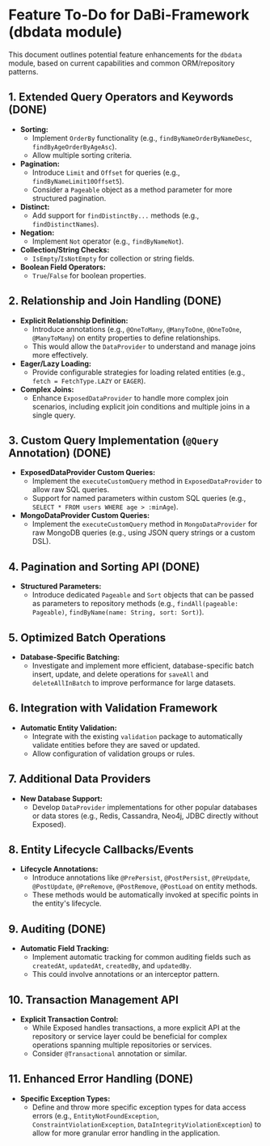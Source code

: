 # Feature To-Do for DaBi-Framework (dbdata module)

This document outlines potential feature enhancements for the `dbdata` module, based on current capabilities and common ORM/repository patterns.

## 1. Extended Query Operators and Keywords (DONE)

*   **Sorting:**
    *   Implement `OrderBy` functionality (e.g., `findByNameOrderByNameDesc`, `findByAgeOrderByAgeAsc`).
    *   Allow multiple sorting criteria.
*   **Pagination:**
    *   Introduce `Limit` and `Offset` for queries (e.g., `findByNameLimit10Offset5`).
    *   Consider a `Pageable` object as a method parameter for more structured pagination.
*   **Distinct:**
    *   Add support for `findDistinctBy...` methods (e.g., `findDistinctNames`).
*   **Negation:**
    *   Implement `Not` operator (e.g., `findByNameNot`).
*   **Collection/String Checks:**
    *   `IsEmpty`/`IsNotEmpty` for collection or string fields.
*   **Boolean Field Operators:**
    *   `True`/`False` for boolean properties.

## 2. Relationship and Join Handling (DONE)

*   **Explicit Relationship Definition:**
    *   Introduce annotations (e.g., `@OneToMany`, `@ManyToOne`, `@OneToOne`, `@ManyToMany`) on entity properties to define relationships.
    *   This would allow the `DataProvider` to understand and manage joins more effectively.
*   **Eager/Lazy Loading:**
    *   Provide configurable strategies for loading related entities (e.g., `fetch = FetchType.LAZY` or `EAGER`).
*   **Complex Joins:**
    *   Enhance `ExposedDataProvider` to handle more complex join scenarios, including explicit join conditions and multiple joins in a single query.

## 3. Custom Query Implementation (`@Query` Annotation) (DONE)

*   **ExposedDataProvider Custom Queries:**
    *   Implement the `executeCustomQuery` method in `ExposedDataProvider` to allow raw SQL queries.
    *   Support for named parameters within custom SQL queries (e.g., `SELECT * FROM users WHERE age > :minAge`).
*   **MongoDataProvider Custom Queries:**
    *   Implement the `executeCustomQuery` method in `MongoDataProvider` for raw MongoDB queries (e.g., using JSON query strings or a custom DSL).

## 4. Pagination and Sorting API (DONE)

*   **Structured Parameters:**
    *   Introduce dedicated `Pageable` and `Sort` objects that can be passed as parameters to repository methods (e.g., `findAll(pageable: Pageable)`, `findByName(name: String, sort: Sort)`).

## 5. Optimized Batch Operations

*   **Database-Specific Batching:**
    *   Investigate and implement more efficient, database-specific batch insert, update, and delete operations for `saveAll` and `deleteAllInBatch` to improve performance for large datasets.

## 6. Integration with Validation Framework

*   **Automatic Entity Validation:**
    *   Integrate with the existing `validation` package to automatically validate entities before they are saved or updated.
    *   Allow configuration of validation groups or rules.

## 7. Additional Data Providers

*   **New Database Support:**
    *   Develop `DataProvider` implementations for other popular databases or data stores (e.g., Redis, Cassandra, Neo4j, JDBC directly without Exposed).

## 8. Entity Lifecycle Callbacks/Events

*   **Lifecycle Annotations:**
    *   Introduce annotations like `@PrePersist`, `@PostPersist`, `@PreUpdate`, `@PostUpdate`, `@PreRemove`, `@PostRemove`, `@PostLoad` on entity methods.
    *   These methods would be automatically invoked at specific points in the entity's lifecycle.

## 9. Auditing (DONE)

*   **Automatic Field Tracking:**
    *   Implement automatic tracking for common auditing fields such as `createdAt`, `updatedAt`, `createdBy`, and `updatedBy`.
    *   This could involve annotations or an interceptor pattern.

## 10. Transaction Management API

*   **Explicit Transaction Control:**
    *   While Exposed handles transactions, a more explicit API at the repository or service layer could be beneficial for complex operations spanning multiple repositories or services.
    *   Consider `@Transactional` annotation or similar.

## 11. Enhanced Error Handling (DONE)

*   **Specific Exception Types:**
    *   Define and throw more specific exception types for data access errors (e.g., `EntityNotFoundException`, `ConstraintViolationException`, `DataIntegrityViolationException`) to allow for more granular error handling in the application.
